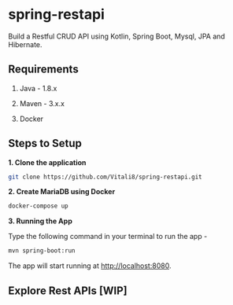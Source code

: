 # spring-restapi
Build a Restful CRUD API using Kotlin, Spring Boot, Mysql, JPA and Hibernate.

## Requirements

1. Java - 1.8.x

2. Maven - 3.x.x

3. Docker

## Steps to Setup

**1. Clone the application**

```bash
git clone https://github.com/Vitali8/spring-restapi.git
```

**2. Create MariaDB using Docker**
```bash
docker-compose up
```

**3. Running the App**

Type the following command in your terminal to run the app -

```bash
mvn spring-boot:run
```

The app will start running at <http://localhost:8080>.

## Explore Rest APIs [WIP]
